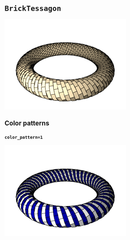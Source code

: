 # `BrickTessagon`

![BrickTessagon](images/brick_tessagon.png)

## Color patterns

### `color_pattern=1`

![BrickTessagon color pattern 1](images/brick_tessagon_color1.png)

